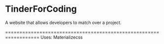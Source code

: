# TinderForCoding
A website that allows developers to match over a project.

==================================================================
Uses:
  Materializecss
  
